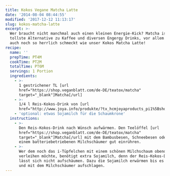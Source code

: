 ```yaml
---
title: Kokos Vegane Matcha Latte
date: '2014-08-04 08:44:55'
modified: '2017-12-12 11:13:17'
slug: kokos-matcha-latte
excerpt: >-
  Wer braucht nicht manchmal auch einen kleinen Energie-Kick? Matcha ist da die
  tollste Alternative zu Kaffee und diversen Engergy Drinks, vor allem wenn er
  auch noch so herrlich schmeckt wie unser Kokos Matcha Latte!
recipe:
  name: ''
  prepTime: PT4M
  cookTime: PT2M
  totalTime: PT6M
  servings: 1 Portion
  ingredients:
    - >-
      1 gestrichener TL [url
      href="https://shop.veganblatt.com/de-DE/teatox/matcha"
      target="_blank"]Matcha[/url]
    - >-
      1/4 l Reis-Kokos-Drink von [url
      href="http://www.joya.info/produkte/?tx_hcmjoyaproducts_pi1%5BshowUid%5D=260&tx_hcmjoyaproducts_pi1%5BcatUid%5D=6&cHash=75b11ed3a102b6d290c899e6992eab32"]Joya[/url]
    - 'optional: etwas Sojamilch für die Schaumkrone'
  instructions:
    - >-
      Den Reis-Kokos-Drink nach Wünsch aufwärmen. Den Teelöffel [url
      href="https://shop.veganblatt.com/de-DE/teatox/matcha"
      target="_blank"]Matcha[/url] mit dem Bambusbesen, Schneebesen oder mit
      einem batteriebetriebenen Milchschäumer gut einrühren.
    - >-
      Wer dem noch das i-Tüpfelchen mit einem schönen Milchschaum obendrauf
      verleihen möchte, benötigt extra Sojamilch, denn der Reis-Kokos-Drink
      lässt sich nicht aufschäumen. Dazu die Sojamilch erwärmen bis es dampft
      und mit dem Milchschäumer aufschlagen.
---
```


